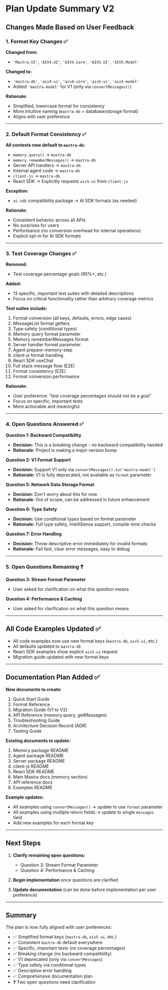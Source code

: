# Plan Update Summary V2

## Changes Made Based on User Feedback

### 1. Format Key Changes ✅

**Changed from:**

- `'Mastra.V2'`, `'AIV4.UI'`, `'AIV4.Core'`, `'AIV5.UI'`, `'AIV5.Model'`

**Changed to:**

- `'mastra-db'`, `'aiv4-ui'`, `'aiv4-core'`, `'aiv5-ui'`, `'aiv5-model'`
- Added `'mastra-model'` for V1 (only via `convertMessages()`)

**Rationale:**

- Simplified, lowercase format for consistency
- More intuitive naming (`mastra-db` = database/storage format)
- Aligns with user preference

---

### 2. Default Format Consistency ✅

**All contexts now default to `mastra-db`:**

- `memory.query()` → `mastra-db`
- `memory.rememberMessages()` → `mastra-db`
- Server API handlers → `mastra-db`
- Internal agent code → `mastra-db`
- `client-js` → `mastra-db`
- React SDK → Explicitly requests `aiv5-ui` from `client-js`

**Exception:**

- `ai-sdk` compatibility package → AI SDK formats (as needed)

**Rationale:**

- Consistent behavior across all APIs
- No surprises for users
- Performance (no conversion overhead for internal operations)
- Explicit opt-in for AI SDK formats

---

### 3. Test Coverage Changes ✅

**Removed:**

- Test coverage percentage goals (95%+, etc.)

**Added:**

- 13 specific, important test suites with detailed descriptions
- Focus on critical functionality rather than arbitrary coverage metrics

**Test suites include:**

1. Format conversion (all keys, defaults, errors, edge cases)
2. MessageList format getters
3. Type safety (conditional types)
4. Memory query format parameter
5. Memory rememberMessages format
6. Server handler format parameter
7. Agent prepare-memory-step
8. client-js format handling
9. React SDK useChat
10. Full stack message flow (E2E)
11. Format consistency (E2E)
12. Format conversion performance

**Rationale:**

- User preference: "test coverage percentages should not be a goal"
- Focus on specific, important tests
- More actionable and meaningful

---

### 4. Open Questions Answered ✅

**Question 1: Backward Compatibility**

- **Decision:** This is a breaking change - no backward compatibility needed
- **Rationale:** Project is making a major version bump

**Question 2: V1 Format Support**

- **Decision:** Support V1 only via `convertMessages().to('mastra-model')`
- **Rationale:** V1 is fully deprecated, not available as `format` parameter

**Question 5: Network Data Storage Format**

- **Decision:** Don't worry about this for now
- **Rationale:** Out of scope, can be addressed in future enhancement

**Question 6: Type Safety**

- **Decision:** Use conditional types based on format parameter
- **Rationale:** Full type safety, IntelliSense support, compile-time checks

**Question 7: Error Handling**

- **Decision:** Throw descriptive error immediately for invalid formats
- **Rationale:** Fail fast, clear error messages, easy to debug

---

### 5. Open Questions Remaining ❓

**Question 3: Stream Format Parameter**

- User asked for clarification on what this question means

**Question 4: Performance & Caching**

- User asked for clarification on what this question means

---

## All Code Examples Updated ✅

- All code examples now use new format keys (`mastra-db`, `aiv5-ui`, etc.)
- All defaults updated to `mastra-db`
- React SDK examples show explicit `aiv5-ui` request
- Migration guide updated with new format keys

---

## Documentation Plan Added ✅

**New documents to create:**

1. Quick Start Guide
2. Format Reference
3. Migration Guide (V1 to V2)
4. API Reference (memory.query, getMessages)
5. Troubleshooting Guide
6. Architecture Decision Record (ADR)
7. Testing Guide

**Existing documents to update:**

1. Memory package README
2. Agent package README
3. Server package README
4. client-js README
5. React SDK README
6. Main Mastra docs (memory section)
7. API reference docs
8. Examples README

**Example updates:**

- All examples using `convertMessages()` → update to use `format` parameter
- All examples using multiple return fields → update to single `messages` field
- Add new examples for each format key

---

## Next Steps

1. **Clarify remaining open questions:**
   - Question 3: Stream Format Parameter
   - Question 4: Performance & Caching

2. **Begin implementation** once questions are clarified

3. **Update documentation** (can be done before implementation per user preference)

---

## Summary

The plan is now fully aligned with user preferences:

- ✅ Simplified format keys (`mastra-db`, `aiv5-ui`, etc.)
- ✅ Consistent `mastra-db` default everywhere
- ✅ Specific, important tests (no coverage percentages)
- ✅ Breaking change (no backward compatibility)
- ✅ V1 deprecated (only via `convertMessages`)
- ✅ Type safety via conditional types
- ✅ Descriptive error handling
- ✅ Comprehensive documentation plan
- ❓ Two open questions need clarification
